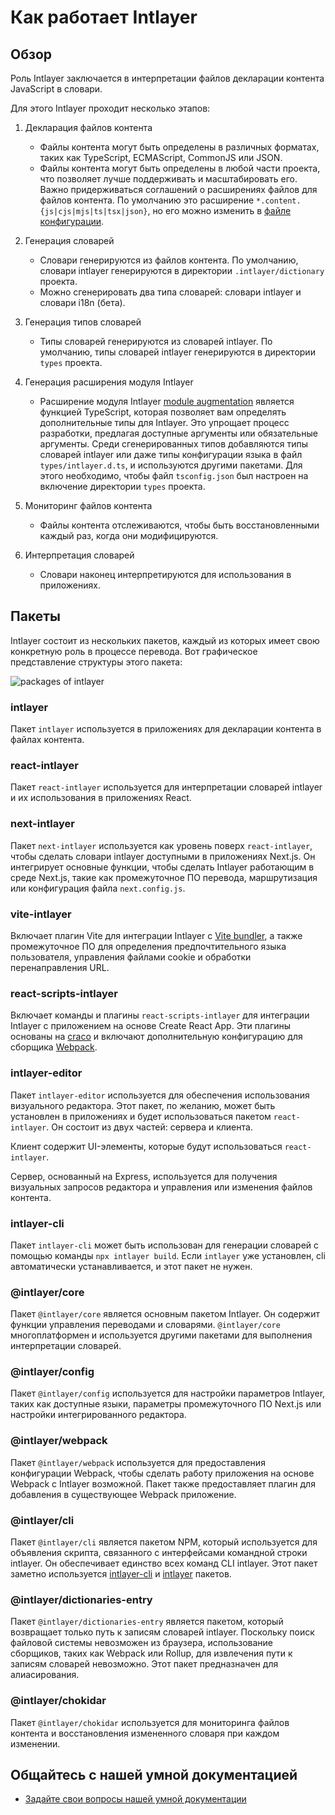 # Как работает Intlayer

## Обзор

Роль Intlayer заключается в интерпретации файлов декларации контента JavaScript в словари.

Для этого Intlayer проходит несколько этапов:

1. Декларация файлов контента

   - Файлы контента могут быть определены в различных форматах, таких как TypeScript, ECMAScript, CommonJS или JSON.
   - Файлы контента могут быть определены в любой части проекта, что позволяет лучше поддерживать и масштабировать его. Важно придерживаться соглашений о расширениях файлов для файлов контента. По умолчанию это расширение `*.content.{js|cjs|mjs|ts|tsx|json}`, но его можно изменить в [файле конфигурации](https://github.com/aymericzip/intlayer/blob/main/docs/ru/configuration.md).

2. Генерация словарей

   - Словари генерируются из файлов контента. По умолчанию, словари intlayer генерируются в директории `.intlayer/dictionary` проекта.
   - Можно сгенерировать два типа словарей: словари intlayer и словари i18n (бета).

3. Генерация типов словарей

   - Типы словарей генерируются из словарей intlayer. По умолчанию, типы словарей intlayer генерируются в директории `types` проекта.

4. Генерация расширения модуля Intlayer

   - Расширение модуля Intlayer [module augmentation](https://www.typescriptlang.org/docs/handbook/declaration-merging.html) является функцией TypeScript, которая позволяет вам определять дополнительные типы для Intlayer. Это упрощает процесс разработки, предлагая доступные аргументы или обязательные аргументы.
     Среди сгенерированных типов добавляются типы словарей intlayer или даже типы конфигурации языка в файл `types/intlayer.d.ts`, и используются другими пакетами. Для этого необходимо, чтобы файл `tsconfig.json` был настроен на включение директории `types` проекта.

5. Мониторинг файлов контента

   - Файлы контента отслеживаются, чтобы быть восстановленными каждый раз, когда они модифицируются.

6. Интерпретация словарей
   - Словари наконец интерпретируются для использования в приложениях.

## Пакеты

Intlayer состоит из нескольких пакетов, каждый из которых имеет свою конкретную роль в процессе перевода. Вот графическое представление структуры этого пакета:

![packages of intlayer](https://github.com/aymericzip/intlayer/blob/main/docs/assets/packages_dependency_graph.svg)

### intlayer

Пакет `intlayer` используется в приложениях для декларации контента в файлах контента.

### react-intlayer

Пакет `react-intlayer` используется для интерпретации словарей intlayer и их использования в приложениях React.

### next-intlayer

Пакет `next-intlayer` используется как уровень поверх `react-intlayer`, чтобы сделать словари intlayer доступными в приложениях Next.js. Он интегрирует основные функции, чтобы сделать Intlayer работающим в среде Next.js, такие как промежуточное ПО перевода, маршрутизация или конфигурация файла `next.config.js`.

### vite-intlayer

Включает плагин Vite для интеграции Intlayer с [Vite bundler](https://vite.dev/guide/why.html#why-bundle-for-production), а также промежуточное ПО для определения предпочтительного языка пользователя, управления файлами cookie и обработки перенаправления URL.

### react-scripts-intlayer

Включает команды и плагины `react-scripts-intlayer` для интеграции Intlayer с приложением на основе Create React App. Эти плагины основаны на [craco](https://craco.js.org/) и включают дополнительную конфигурацию для сборщика [Webpack](https://webpack.js.org/).

### intlayer-editor

Пакет `intlayer-editor` используется для обеспечения использования визуального редактора. Этот пакет, по желанию, может быть установлен в приложениях и будет использоваться пакетом `react-intlayer`.
Он состоит из двух частей: сервера и клиента.

Клиент содержит UI-элементы, которые будут использоваться `react-intlayer`.

Сервер, основанный на Express, используется для получения визуальных запросов редактора и управления или изменения файлов контента.

### intlayer-cli

Пакет `intlayer-cli` может быть использован для генерации словарей с помощью команды `npx intlayer build`. Если `intlayer` уже установлен, cli автоматически устанавливается, и этот пакет не нужен.

### @intlayer/core

Пакет `@intlayer/core` является основным пакетом Intlayer. Он содержит функции управления переводами и словарями. `@intlayer/core` многоплатформен и используется другими пакетами для выполнения интерпретации словарей.

### @intlayer/config

Пакет `@intlayer/config` используется для настройки параметров Intlayer, таких как доступные языки, параметры промежуточного ПО Next.js или настройки интегрированного редактора.

### @intlayer/webpack

Пакет `@intlayer/webpack` используется для предоставления конфигурации Webpack, чтобы сделать работу приложения на основе Webpack с Intlayer возможной. Пакет также предоставляет плагин для добавления в существующее Webpack приложение.

### @intlayer/cli

Пакет `@intlayer/cli` является пакетом NPM, который используется для объявления скрипта, связанного с интерфейсами командной строки intlayer. Он обеспечивает единство всех команд CLI intlayer. Этот пакет заметно используется [intlayer-cli](https://github.com/aymericzip/intlayer/tree/main/docs/ru/packages/intlayer-cli/index.md) и [intlayer](https://github.com/aymericzip/intlayer/tree/main/docs/ru/packages/intlayer/index.md) пакетов.

### @intlayer/dictionaries-entry

Пакет `@intlayer/dictionaries-entry` является пакетом, который возвращает только путь к записям словарей intlayer. Поскольку поиск файловой системы невозможен из браузера, использование сборщиков, таких как Webpack или Rollup, для извлечения пути к записям словарей невозможно. Этот пакет предназначен для алиасирования.

### @intlayer/chokidar

Пакет `@intlayer/chokidar` используется для мониторинга файлов контента и восстановления измененного словаря при каждом изменении.

## Общайтесь с нашей умной документацией

- [Задайте свои вопросы нашей умной документации](https://intlayer.org/docs/chat)
